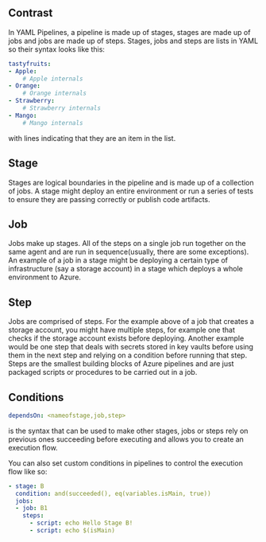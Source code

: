 ## Contrast

In YAML Pipelines, a pipeline is made up of stages, stages are made up of jobs and jobs are made up of steps. Stages, jobs and steps are lists in YAML so their syntax looks like this:

```YAML
tastyfruits:
- Apple:
	# Apple internals
- Orange:
	# Orange internals
- Strawberry:
	# Strawberry internals
- Mango:
	# Mango internals
```

with lines indicating that they are an item in the list.

## Stage

Stages are logical boundaries in the pipeline and is made up of a collection of jobs. A stage might deploy an entire environment or run a series of tests to ensure they are passing correctly or publish code artifacts.

## Job
Jobs make up stages. All of the steps on a single job run together on the same agent and are run in sequence(usually, there are some exceptions). An example of a job in a stage might be deploying a certain type of infrastructure (say a storage account) in a stage which deploys a whole environment to Azure.

## Step
Jobs are comprised of steps. For the example above of a job that creates a storage account, you might have multiple steps, for example one that checks if the storage account exists before deploying. Another example would be one step that deals with secrets stored in key vaults before using them in the next step and relying on a condition before running that step. Steps are the smallest building blocks of Azure pipelines and are just packaged scripts or procedures to be carried out in a job.

## Conditions
```YAML
dependsOn: <nameofstage,job,step>
``` 
is the syntax that can be used to make other stages, jobs or steps rely on previous ones succeeding before executing and allows you to create an execution flow.

You can also set custom conditions in pipelines to control the execution flow like so:

```YAML
- stage: B
  condition: and(succeeded(), eq(variables.isMain, true))
  jobs:
  - job: B1
    steps:
      - script: echo Hello Stage B!
      - script: echo $(isMain)
```
